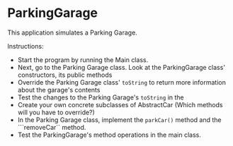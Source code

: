 # ParkingGarage

This application simulates a Parking Garage. 

Instructions: 

- Start the program by running the Main class.
- Next, go to the Parking Garage class. Look at the ParkingGarage class' constructors, its public methods
- Override the Parking Garage class' ```toString``` to return more information about the garage's contents
- Test the changes to the Parking Garage's ```toString``` in the 
- Create your own concrete subclasses of AbstractCar (Which methods will you have to override?)
- In the Parking Garage class, implement the ```parkCar()``` method and the ```removeCar`` method.
- Test the ParkingGarage's method operations in the main class.


